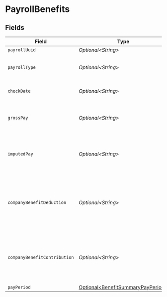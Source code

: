 # PayrollBenefits


## Fields

| Field                                                                                    | Type                                                                                     | Required                                                                                 | Description                                                                              |
| ---------------------------------------------------------------------------------------- | ---------------------------------------------------------------------------------------- | ---------------------------------------------------------------------------------------- | ---------------------------------------------------------------------------------------- |
| `payrollUuid`                                                                            | *Optional\<String>*                                                                      | :heavy_minus_sign:                                                                       | N/A                                                                                      |
| `payrollType`                                                                            | *Optional\<String>*                                                                      | :heavy_minus_sign:                                                                       | Whether it is regular or bonus payroll                                                   |
| `checkDate`                                                                              | *Optional\<String>*                                                                      | :heavy_minus_sign:                                                                       | Check date of this payroll.                                                              |
| `grossPay`                                                                               | *Optional\<String>*                                                                      | :heavy_minus_sign:                                                                       | Gross pay for this employee on the payroll.                                              |
| `imputedPay`                                                                             | *Optional\<String>*                                                                      | :heavy_minus_sign:                                                                       | Total imputed pay for this employee on the payroll.                                      |
| `companyBenefitDeduction`                                                                | *Optional\<String>*                                                                      | :heavy_minus_sign:                                                                       | The employee benefit deduction amount for this employee on the payroll.                  |
| `companyBenefitContribution`                                                             | *Optional\<String>*                                                                      | :heavy_minus_sign:                                                                       | The company contribution amount for this employee on the payroll.                        |
| `payPeriod`                                                                              | [Optional\<BenefitSummaryPayPeriod>](../../models/components/BenefitSummaryPayPeriod.md) | :heavy_minus_sign:                                                                       | N/A                                                                                      |